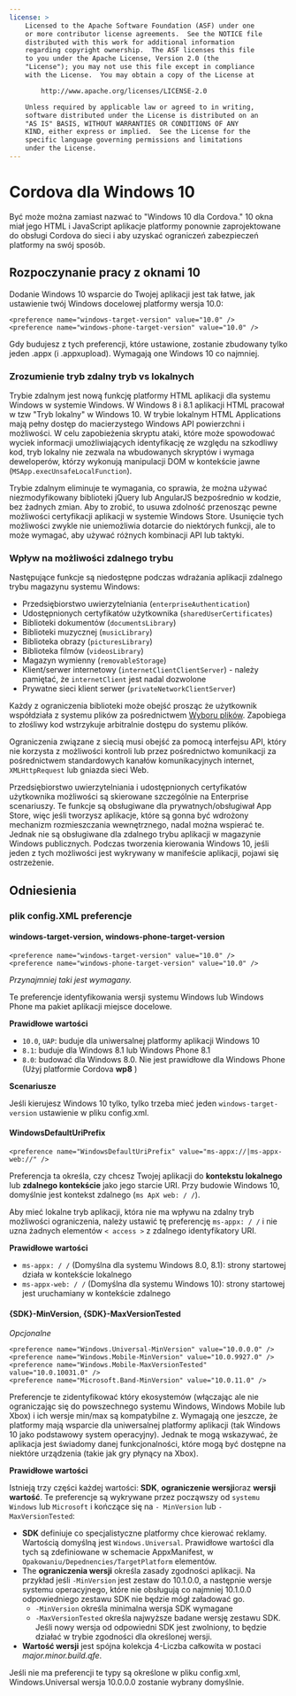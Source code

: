 ```yaml
---
license: >
    Licensed to the Apache Software Foundation (ASF) under one
    or more contributor license agreements.  See the NOTICE file
    distributed with this work for additional information
    regarding copyright ownership.  The ASF licenses this file
    to you under the Apache License, Version 2.0 (the
    "License"); you may not use this file except in compliance
    with the License.  You may obtain a copy of the License at

        http://www.apache.org/licenses/LICENSE-2.0

    Unless required by applicable law or agreed to in writing,
    software distributed under the License is distributed on an
    "AS IS" BASIS, WITHOUT WARRANTIES OR CONDITIONS OF ANY
    KIND, either express or implied.  See the License for the
    specific language governing permissions and limitations
    under the License.
---
```


# Cordova dla Windows 10

Być może można zamiast nazwać to "Windows 10 dla Cordova." 10 okna miał jego HTML i JavaScript aplikacje platformy ponownie zaprojektowane do obsługi Cordova do sieci i aby uzyskać ograniczeń zabezpieczeń platformy na swój sposób.

## Rozpoczynanie pracy z oknami 10

Dodanie Windows 10 wsparcie do Twojej aplikacji jest tak łatwe, jak ustawienie twój Windows docelowej platformy wersja 10.0:

    <preference name="windows-target-version" value="10.0" />
    <preference name="windows-phone-target-version" value="10.0" />
    

Gdy budujesz z tych preferencji, które ustawione, zostanie zbudowany tylko jeden .appx (i .appxupload). Wymagają one Windows 10 co najmniej.

### Zrozumienie tryb zdalny tryb vs lokalnych

Trybie zdalnym jest nową funkcję platformy HTML aplikacji dla systemu Windows w systemie Windows. W Windows 8 i 8.1 aplikacji HTML pracował w tzw "Tryb lokalny" w Windows 10. W trybie lokalnym HTML Applications mają pełny dostęp do macierzystego Windows API powierzchni i możliwości. W celu zapobieżenia skryptu ataki, które może spowodować wyciek informacji umożliwiających identyfikację ze względu na szkodliwy kod, tryb lokalny nie zezwala na wbudowanych skryptów i wymaga deweloperów, którzy wykonują manipulacji DOM w kontekście jawne (`MSApp.execUnsafeLocalFunction`).

Trybie zdalnym eliminuje te wymagania, co sprawia, że można używać niezmodyfikowany biblioteki jQuery lub AngularJS bezpośrednio w kodzie, bez żadnych zmian. Aby to zrobić, to usuwa zdolność przenosząc pewne możliwości certyfikacji aplikacji w systemie Windows Store. Usunięcie tych możliwości zwykle nie uniemożliwia dotarcie do niektórych funkcji, ale to może wymagać, aby używać różnych kombinacji API lub taktyki.

### Wpływ na możliwości zdalnego trybu

Następujące funkcje są niedostępne podczas wdrażania aplikacji zdalnego trybu magazynu systemu Windows:

  * Przedsiębiorstwo uwierzytelniania (`enterpriseAuthentication`)
  * Udostępnionych certyfikatów użytkownika (`sharedUserCertificates`)
  * Biblioteki dokumentów (`documentsLibrary`)
  * Biblioteki muzycznej (`musicLibrary`)
  * Biblioteka obrazy (`picturesLibrary`)
  * Biblioteka filmów (`videosLibrary`)
  * Magazyn wymienny (`removableStorage`)
  * Klient/serwer internetowy (`internetClientClientServer`) - należy pamiętać, że `internetClient` jest nadal dozwolone
  * Prywatne sieci klient serwer (`privateNetworkClientServer`)

Każdy z ograniczenia biblioteki może obejść prosząc że użytkownik współdziała z systemu plików za pośrednictwem [Wyboru plików](https://msdn.microsoft.com/en-us/library/windows/apps/windows.storage.pickers.fileopenpicker.aspx). Zapobiega to złośliwy kod wstrzykuje arbitralnie dostępu do systemu plików.

Ograniczenia związane z siecią musi obejść za pomocą interfejsu API, który nie korzysta z możliwości kontroli lub przez pośrednictwo komunikacji za pośrednictwem standardowych kanałów komunikacyjnych internet, `XMLHttpRequest` lub gniazda sieci Web.

Przedsiębiorstwo uwierzytelniania i udostępnionych certyfikatów użytkownika możliwości są skierowane szczególnie na Enterprise scenariuszy. Te funkcje są obsługiwane dla prywatnych/obsługiwał App Store, więc jeśli tworzysz aplikacje, które są gonna być wdrożony mechanizm rozmieszczania wewnętrznego, nadal można wspierać te. Jednak nie są obsługiwane dla zdalnego trybu aplikacji w magazynie Windows publicznych. Podczas tworzenia kierowania Windows 10, jeśli jeden z tych możliwości jest wykrywany w manifeście aplikacji, pojawi się ostrzeżenie.

## Odniesienia

### plik config.XML preferencje

#### windows-target-version, windows-phone-target-version

    <preference name="windows-target-version" value="10.0" />
    <preference name="windows-phone-target-version" value="10.0" />
    

*Przynajmniej taki jest wymagany.*

Te preferencje identyfikowania wersji systemu Windows lub Windows Phone ma pakiet aplikacji miejsce docelowe.

**Prawidłowe wartości**

  * `10.0`, `UAP`: buduje dla uniwersalnej platformy aplikacji Windows 10
  * `8.1`: buduje dla Windows 8.1 lub Windows Phone 8.1
  * `8.0`: budować dla Windows 8.0. Nie jest prawidłowe dla Windows Phone (Użyj platformie Cordova **wp8** )

**Scenariusze**

Jeśli kierujesz Windows 10 tylko, tylko trzeba mieć jeden `windows-target-version` ustawienie w pliku config.xml.

#### WindowsDefaultUriPrefix

    <preference name="WindowsDefaultUriPrefix" value="ms-appx://|ms-appx-web://" />
    

Preferencja ta określa, czy chcesz Twojej aplikacji do **kontekstu lokalnego** lub **zdalnego kontekście** jako jego starcie URI. Przy budowie Windows 10, domyślnie jest kontekst zdalnego (`ms ApX web: / /`).

Aby mieć lokalne tryb aplikacji, która nie ma wpływu na zdalny tryb możliwości ograniczenia, należy ustawić tę preferencję `ms-appx: / /` i nie uzna żadnych elementów `< access >` z zdalnego identyfikatory URI.

**Prawidłowe wartości**

  * `ms-appx: / /` (Domyślna dla systemu Windows 8.0, 8.1): strony startowej działa w kontekście lokalnego
  * `ms-appx-web: / /` (Domyślna dla systemu Windows 10): strony startowej jest uruchamiany w kontekście zdalnego

#### {SDK}-MinVersion, {SDK}-MaxVersionTested

*Opcjonalne*

    <preference name="Windows.Universal-MinVersion" value="10.0.0.0" />
    <preference name="Windows.Mobile-MinVersion" value="10.0.9927.0" />
    <preference name="Windows.Mobile-MaxVersionTested" value="10.0.10031.0" />
    <preference name="Microsoft.Band-MinVersion" value="10.0.11.0" />
    

Preferencje te zidentyfikować który ekosystemów (włączając ale nie ograniczając się do powszechnego systemu Windows, Windows Mobile lub Xbox) i ich wersje min/max są kompatybilne z. Wymagają one jeszcze, że platformy mają wsparcie dla uniwersalnej platformy aplikacji (tak Windows 10 jako podstawowy system operacyjny). Jednak te mogą wskazywać, że aplikacja jest świadomy danej funkcjonalności, które mogą być dostępne na niektóre urządzenia (takie jak gry płynący na Xbox).

**Prawidłowe wartości**

Istnieją trzy części każdej wartości: **SDK**, **ograniczenie wersji**oraz **wersji wartość**. Te preferencje są wykrywane przez począwszy od `systemu Windows` lub `Microsoft` i kończące się na `- MinVersion` lub `- MaxVersionTested`:

  * **SDK** definiuje co specjalistyczne platformy chce kierować reklamy. Wartością domyślną jest `Windows.Universal`. Prawidłowe wartości dla tych są zdefiniowane w schemacie AppxManifest, w `Opakowaniu/Depednencies/TargetPlatform` elementów.
  * The **ograniczenia wersji** określa zasady zgodności aplikacji. Na przykład jeśli `-MinVersion` jest zestaw do 10.1.0.0, a następnie wersje systemu operacyjnego, które nie obsługują co najmniej 10.1.0.0 odpowiedniego zestawu SDK nie będzie mógł załadować go. 
      * `-MinVersion` określa minimalna wersja SDK wymagane
      * `-MaxVersionTested` określa najwyższe badane wersję zestawu SDK. Jeśli nowy wersja od odpowiedni SDK jest zwolniony, to będzie działać w trybie zgodności dla określonej wersji.
  * **Wartość wersji** jest spójna kolekcja 4-Liczba całkowita w postaci *major.minor.build.qfe*. 

Jeśli nie ma preferencji te typy są określone w pliku config.xml, Windows.Universal wersja 10.0.0.0 zostanie wybrany domyślnie.